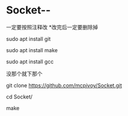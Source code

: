# Socket--

一定要按照注释改   *改完后一定要删除掉

sudo apt install git

sudo apt install make

sudo apt install gcc

没那个就下那个

git clone https://github.com/mcpivoy/Socket.git

cd Socket/

make
